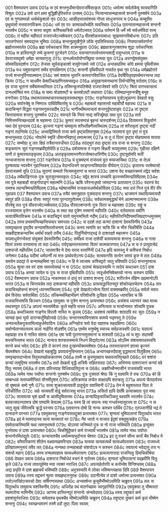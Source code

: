 001	वैशम्पायन उवाच
001a	स एवं शन्तनुर्धीमान्देवराजर्षिसत्कृतः
001c	धर्मात्मा सर्वलोकेषु सत्यवागिति विश्रुतः
002a	दमो दानं क्षमा बुद्धिर्ह्रीर्धृतिस्तेज उत्तमम्
002c	नित्यान्यासन्महासत्त्वे शन्तनौ पुरुषर्षभे
003a	एवं स गुणसम्पन्नो धर्मार्थकुशलो नृपः
003c	आसीद्भरतवंशस्य गोप्ता साधुजनस्य च
004a	कम्बुग्रीवः पृथुव्यंसो मत्तवारणविक्रमः
004c	धर्म एव परः कामादर्थाच्चेति व्यवस्थितः
005a	एतान्यासन्महासत्त्वे शन्तनौ भरतर्षभ
005c	न चास्य सदृशः कश्चित्क्षत्रियो धर्मतोऽभवत्
006a	वर्तमानं हि धर्मे स्वे सर्वधर्मविदां वरम्
006c	तं महीपा महीपालं राजराज्येऽभ्यषेचयन्
007a	वीतशोकभयाबाधाः सुखस्वप्नविबोधनाः
007c	प्रति भारतगोप्तारं समपद्यन्त भूमिपाः
008a	शन्तनुप्रमुखैर्गुप्ते लोके नृपतिभिस्तदा
008c	नियमात्सर्ववर्णानां ब्रह्मोत्तरमवर्तत
009a	ब्रह्म पर्यचरत्क्षत्रं विशः क्षत्रमनुव्रताः
009c	ब्रह्मक्षत्रानुरक्ताश्च शूद्राः पर्यचरन्विशः
010a	स हास्तिनपुरे रम्ये कुरूणां पुटभेदने
010c	वसन्सागरपर्यन्तामन्वशाद्वै वसुन्धराम्
011a	स देवराजसदृशो धर्मज्ञः सत्यवागृजुः
011c	दानधर्मतपोयोगाच्छ्रिया परमया युतः
012a	अरागद्वेषसंयुक्तः सोमवत्प्रियदर्शनः
012c	तेजसा सूर्यसङ्काशो वायुवेगसमो जवे
012e	अन्तकप्रतिमः कोपे क्षमया पृथिवीसमः
013a	वधः पशुवराहाणां तथैव मृगपक्षिणाम्
013c	शन्तनौ पृथिवीपाले नावर्तत वृथा नृप
014a	धर्मब्रह्मोत्तरे राज्ये शन्तनुर्विनयात्मवान्
014c	समं शशास भूतानि कामरागविवर्जितः
015a	देवर्षिपितृयज्ञार्थमारभ्यन्त तदा क्रियाः
015c	न चाधर्मेण केषाञ्चित्प्राणिनामभवद्वधः
016a	असुखानामनाथानां तिर्यग्योनिषु वर्तताम्
016c	स एव राजा भूतानां सर्वेषामभवत्पिता
017a	तस्मिन्कुरुपतिश्रेष्ठे राजराजेश्वरे सति
017c	श्रिता वागभवत्सत्यं दानधर्माश्रितं मनः
018a	स समाः षोडशाष्टौ च चतस्रोऽष्टौ तथापराः
018c	रतिमप्राप्नुवन्स्त्रीषु बभूव वनगोचरः
019a	तथारूपस्तथाचारस्तथावृत्तस्तथाश्रुतः
019c	गाङ्गेयस्तस्य पुत्रोऽभून्नाम्ना देवव्रतो वसुः
020a	सर्वास्त्रेषु स निष्णातः पार्थिवेष्वितरेषु च
020c	महाबलो महासत्त्वो महावीर्यो महारथः
021a	स कदाचिन्मृगं विद्ध्वा गङ्गामनुसरन्नदीम्
021c	भागीरथीमल्पजलां शन्तनुर्दृष्टवान्नृपः
022a	तां दृष्ट्वा चिन्तयामास शन्तनुः पुरुषर्षभः
022c	स्यन्दते किं न्वियं नाद्य सरिच्छ्रेष्ठा यथा पुरा
023a	ततो निमित्तमन्विच्छन्ददर्श स महामनाः
023c	कुमारं रूपसम्पन्नं बृहन्तं चारुदर्शनम्
024a	दिव्यमस्त्रं विकुर्वाणं यथा देवं पुरन्दरम्
024c	कृत्स्नां गङ्गां समावृत्य शरैस्तीक्ष्णैरवस्थितम्
025a	तां शरैरावृतां दृष्ट्वा नदीं गङ्गां तदन्तिके
025c	अभवद्विस्मितो राजा कर्म दृष्ट्वातिमानुषम्
026a	जातमात्रं पुरा दृष्टं तं पुत्रं शन्तनुस्तदा
026c	नोपलेभे स्मृतिं धीमानभिज्ञातुं तमात्मजम्
027a	स तु तं पितरं दृष्ट्वा मोहयामास मायया
027c	सम्मोह्य तु ततः क्षिप्रं तत्रैवान्तरधीयत
028a	तदद्भुतं तदा दृष्ट्वा तत्र राजा स शन्तनुः
028c	शङ्कमानः सुतं गङ्गामब्रवीद्दर्शयेति ह
029a	दर्शयामास तं गङ्गा बिभ्रती रूपमुत्तमम्
029c	गृहीत्वा दक्षिणे पाणौ तं कुमारमलङ्कृतम्
030a	अलङ्कृतामाभरणैररजोम्बरधारिणीम्
030c	दृष्टपूर्वामपि सतीं नाभ्यजानात्स शन्तनुः
031	गङ्गोवाच
031a	यं पुत्रमष्टमं राजंस्त्वं पुरा मय्यजायिथाः
031c	स तेऽयं पुरुषव्याघ्र नयस्वैनं गृहान्तिकम्
032a	वेदानधिजगे साङ्गान्वसिष्ठादेव वीर्यवान्
032c	कृतास्त्रः परमेष्वासो देवराजसमो युधि
033a	सुराणां सम्मतो नित्यमसुराणां च भारत
033c	उशना वेद यच्छास्त्रमयं तद्वेद सर्वशः
034a	तथैवाङ्गिरसः पुत्रः सुरासुरनमस्कृतः
034c	यद्वेद शास्त्रं तच्चापि कृत्स्नमस्मिन्प्रतिष्ठितम्
034e   तव पुत्रे महाबाहौ साङ्गोपाङ्गं महात्मनि
035a	ऋषिः परैरनाधृष्यो जामदग्न्यः प्रतापवान्
035c	यदस्त्रं वेद रामश्च तदप्यस्मिन्प्रतिष्ठितम्
036a	महेष्वासमिमं राजन्राजधर्मार्थकोविदम्
036c	मया दत्तं निजं पुत्रं वीरं वीर गृहान्नय
037	वैशम्पायन उवाच
037a	तयैवं समनुज्ञातः पुत्रमादाय शन्तनुः
037c	भ्राजमानं यथादित्यमाययौ स्वपुरं प्रति
038a	पौरवः स्वपुरं गत्वा पुरन्दरपुरोपमम्
038c	सर्वकामसमृद्धार्थं मेने आत्मानमात्मना
038e   पौरवेषु ततः पुत्रं यौवराज्येऽभ्यषेचयत्
039a	पौरवाञ्शन्तनोः पुत्रः पितरं च महायशाः
039c	राष्ट्रं च रञ्जयामास वृत्तेन भरतर्षभ
040a	स तथा सह पुत्रेण रममाणो महीपतिः
040c	वर्तयामास वर्षाणि चत्वार्यमितविक्रमः
041a	स कदाचिद्वनं यातो यमुनामभितो नदीम्
041c	महीपतिरनिर्देश्यमाजिघ्रद्गन्धमुत्तमम्
042a	तस्य प्रभवमन्विच्छन्विचचार समन्ततः
042c	स ददर्श तदा कन्यां दाशानां देवरूपिणीम्
043a	तामपृच्छत्स दृष्ट्वैव कन्यामसितलोचनाम्
043c	कस्य त्वमसि का चासि किं च भीरु चिकीर्षसि
044a	साब्रवीद्दाशकन्यास्मि धर्मार्थं वाहये तरीम्
044c	पितुर्नियोगाद्भद्रं ते दाशराज्ञो महात्मनः
045a	रूपमाधुर्यगन्धैस्तां संयुक्तां देवरूपिणीम्
045c	समीक्ष्य राजा दाशेयीं कामयामास शन्तनुः
046a	स गत्वा पितरं तस्या वरयामास तां तदा
046c	पर्यपृच्छत्ततस्तस्याः पितरं चात्मकारणात्
047a	स च तं प्रत्युवाचेदं दाशराजो महीपतिम्
047c	जातमात्रैव मे देया वराय वरवर्णिनी
047e	हृदि कामस्तु मे कश्चित्तं निबोध जनेश्वर
048a	यदीमां धर्मपत्नीं त्वं मत्तः प्रार्थयसेऽनघ
048c	सत्यवागसि सत्येन समयं कुरु मे ततः
049a	समयेन प्रदद्यां ते कन्यामहमिमां नृप
049c	न हि मे त्वत्समः कश्चिद्वरो जातु भविष्यति
050	शन्तनुरुवाच
050a	श्रुत्वा तव वरं दाश व्यवस्येयमहं न वा
050c	दातव्यं चेत्प्रदास्यामि न त्वदेयं कथञ्चन
051	दाश उवाच
051a	अस्यां जायेत यः पुत्रः स राजा पृथिवीपतिः
051c	त्वदूर्ध्वमभिषेक्तव्यो नान्यः कश्चन पार्थिव
052	वैशम्पायन उवाच
052a	नाकामयत तं दातुं वरं दाशाय शन्तनुः
052c	शरीरजेन तीव्रेण दह्यमानोऽपि भारत
053a	स चिन्तयन्नेव तदा दाशकन्यां महीपतिः
053c	प्रत्ययाद्धास्तिनपुरं शोकोपहतचेतनः
054a	ततः कदाचिच्छोचन्तं शन्तनुं ध्यानमास्थितम्
054c	पुत्रो देवव्रतोऽभ्येत्य पितरं वाक्यमब्रवीत्
055a	सर्वतो भवतः क्षेमं विधेयाः सर्वपार्थिवाः
055c	तत्किमर्थमिहाभीक्ष्णं परिशोचसि दुःखितः
055e   ध्यायन्निव च किं राजन्नाभिभाषसि किञ्चन
056a	एवमुक्तः स पुत्रेण शन्तनुः प्रत्यभाषत
056c	असंशयं ध्यानपरं यथा मात्थ तथास्म्युत
057a	अपत्यं नस्त्वमेवैकः कुले महति भारत
057c	अनित्यता च मर्त्यानामतः शोचामि पुत्रक
058a	कथञ्चित्तव गाङ्गेय विपत्तौ नास्ति नः कुलम्
058c	असंशयं त्वमेवैकः शतादपि वरः सुतः
059a	न चाप्यहं वृथा भूयो दारान्कर्तुमिहोत्सहे
059c	सन्तानस्याविनाशाय कामये भद्रमस्तु ते
059e	अनपत्यतैकपुत्रत्वमित्याहुर्धर्मवादिनः
060a	अग्निहोत्रं त्रयो वेदा यज्ञाश्च सहदक्षिणाः
060c	सर्वाण्येतान्यपत्यस्य कलां नार्हन्ति षोडशीम्
061a	एवमेव मनुष्येषु स्याच्च सर्वप्रजास्वपि
061c	यदपत्यं महाप्राज्ञ तत्र मे नास्ति संशयः
061e	एषा त्रयी पुराणानामुत्तमानां च शाश्वती
062a	त्वं च शूरः सदामर्षी शस्त्रनित्यश्च भारत
062c	नान्यत्र शस्त्रात्तस्मात्ते निधनं विद्यतेऽनघ
063a	सोऽस्मि संशयमापन्नस्त्वयि शान्ते कथं भवेत्
063c	इति ते कारणं तात दुःखस्योक्तमशेषतः
064a	ततस्तत्कारणं ज्ञात्वा कृत्स्नं चैवमशेषतः
064c	देवव्रतो महाबुद्धिः प्रययावनुचिन्तयन्
065a	अभ्यगच्छत्तदैवाशु वृद्धामात्यं पितुर्हितम्
065c	तमपृच्छत्तदाभ्येत्य पितुस्तच्छोककारणम्
066a	तस्मै स कुरुमुख्याय यथावत्परिपृच्छते
066c	वरं शशंस कन्यां तामुद्दिश्य भरतर्षभ
067a	ततो देवव्रतो वृद्धैः क्षत्रियैः सहितस्तदा
067c	अभिगम्य दाशराजानं कन्यां वव्रे पितुः स्वयम्
068a	तं दाशः प्रतिजग्राह विधिवत्प्रतिपूज्य च
068c	अब्रवीच्चैनमासीनं राजसंसदि भारत
069a	त्वमेव नाथः पर्याप्तः शन्तनोः पुरुषर्षभ
069c	पुत्रः पुत्रवतां श्रेष्ठः किं नु वक्ष्यामि ते वचः
070a	को हि सम्बन्धकं श्लाघ्यमीप्सितं यौनमीदृशम्
070c	अतिक्रामन्न तप्येत साक्षादपि शतक्रतुः
071a	अपत्यं चैतदार्यस्य यो युष्माकं समो गुणैः
071c	यस्य शुक्रात्सत्यवती प्रादुर्भूता यशस्विनी
072a	तेन मे बहुशस्तात पिता ते परिकीर्तितः
072c	अर्हः सत्यवतीं वोढुं सर्वराजसु भारत
073a	असितो ह्यपि देवर्षिः प्रत्याख्यातः पुरा मया
073c	सत्यवत्या भृशं ह्यर्थी स आसीदृषिसत्तमः
074a	कन्यापितृत्वात्किञ्चित्तु वक्ष्यामि भरतर्षभ
074c	बलवत्सपत्नतामत्र दोषं पश्यामि केवलम्
075a	यस्य हि त्वं सपत्नः स्या गन्धर्वस्यासुरस्य वा
075c	न स जातु सुखं जीवेत्त्वयि क्रुद्धे परन्तप
076a	एतावानत्र दोषो हि नान्यः कश्चन पार्थिव
076c	एतज्जानीहि भद्रं ते दानादाने परन्तप
077a	एवमुक्तस्तु गाङ्गेयस्तद्युक्तं प्रत्यभाषत
077c	शृण्वतां भूमिपालानां पितुरर्थाय भारत
078a	इदं मे मतमादत्स्व सत्यं सत्यवतां वर
078c	नैव जातो न वाजात ईदृशं वक्तुमुत्सहेत्
079a	एवमेतत्करिष्यामि यथा त्वमनुभाषसे
079c	योऽस्यां जनिष्यते पुत्रः स नो राजा भविष्यति
080a	इत्युक्तः पुनरेवाथ तं दाशः प्रत्यभाषत
080c	चिकीर्षुर्दुष्करं कर्म राज्यार्थे भरतर्षभ
081a	त्वमेव नाथः पर्याप्तः शन्तनोरमितद्युतेः
081c	कन्यायाश्चैव धर्मात्मन्प्रभुर्दानाय चेश्वरः
082a	इदं तु वचनं सौम्य कार्यं चैव निबोध मे
082c	कौमारिकाणां शीलेन वक्ष्याम्यहमरिन्दम
083a	यत्त्वया सत्यवत्यर्थे सत्यधर्मपरायण
083c	राजमध्ये प्रतिज्ञातमनुरूपं तवैव तत्
084a	नान्यथा तन्महाबाहो संशयोऽत्र न कश्चन
084c	तवापत्यं भवेद्यत्तु तत्र नः संशयो महान्
085a	तस्य तन्मतमाज्ञाय सत्यधर्मपरायणः
085c	प्रत्यजानात्तदा राजन्पितुः प्रियचिकीर्षया
086	देवव्रत उवाच
086a	दाशराज निबोधेदं वचनं मे नृपोत्तम
086c	शृण्वतां भूमिपालानां यद्ब्रवीमि पितुः कृते
087a	राज्यं तावत्पूर्वमेव मया त्यक्तं नराधिप
087c	अपत्यहेतोरपि च करोम्येष विनिश्चयम्
088a	अद्य प्रभृति मे दाश ब्रह्मचर्यं भविष्यति
088c	अपुत्रस्यापि मे लोका भविष्यन्त्यक्षया दिवि
089	वैशम्पायन उवाच
089a	तस्य तद्वचनं श्रुत्वा सम्प्रहृष्टतनूरुहः
089c	ददानीत्येव तं दाशो धर्मात्मा प्रत्यभाषत
090a	ततोऽन्तरिक्षेऽप्सरसो देवाः सर्षिगणास्तथा
090c	अभ्यवर्षन्त कुसुमैर्भीष्मोऽयमिति चाब्रुवन्
091a	ततः स पितुरर्थाय तामुवाच यशस्विनीम्
091c	अधिरोह रथं मातर्गच्छावः स्वगृहानिति
092a	एवमुक्त्वा तु भीष्मस्तां रथमारोप्य भामिनीम्
092c	आगम्य हास्तिनपुरं शन्तनोः संन्यवेदयत्
093a	तस्य तद्दुष्करं कर्म प्रशशंसुर्नराधिपाः
093c	समेताश्च पृथक्चैव भीष्मोऽयमिति चाब्रुवन्
094a	तद्दृष्ट्वा दुष्करं कर्म कृतं भीष्मेण शन्तनुः
094c	स्वच्छन्दमरणं तस्मै ददौ तुष्टः पिता स्वयम्
